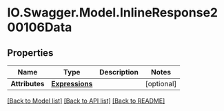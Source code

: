 # IO.Swagger.Model.InlineResponse200106Data
## Properties

Name | Type | Description | Notes
------------ | ------------- | ------------- | -------------
**Attributes** | [**Expressions**](Expressions.md) |  | [optional] 

[[Back to Model list]](../README.md#documentation-for-models) [[Back to API list]](../README.md#documentation-for-api-endpoints) [[Back to README]](../README.md)

